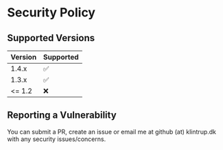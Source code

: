 # Security Policy

## Supported Versions

| Version | Supported |
| ------- | --------- |
| 1.4.x   | ✅        |
| 1.3.x   | ✅        |
| <= 1.2  | ❌        |

## Reporting a Vulnerability

You can submit a PR, create an issue or email me at github (at) klintrup.dk
with any security issues/concerns.
